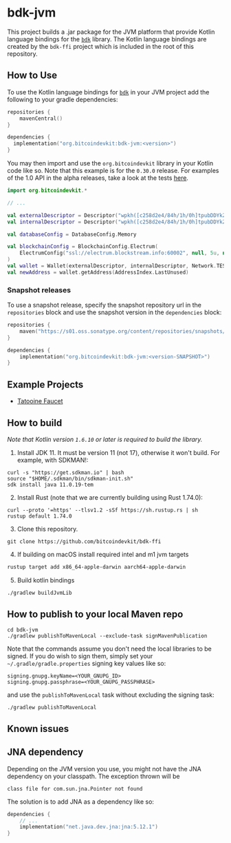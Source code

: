 # bdk-jvm
This project builds a .jar package for the JVM platform that provide Kotlin language bindings for the [`bdk`] library. The Kotlin language bindings are created by the `bdk-ffi` project which is included in the root of this repository.

## How to Use
To use the Kotlin language bindings for [`bdk`] in your JVM project add the following to your gradle dependencies:
```kotlin
repositories {
    mavenCentral()
}

dependencies {
  implementation("org.bitcoindevkit:bdk-jvm:<version>")
}
```

You may then import and use the `org.bitcoindevkit` library in your Kotlin code like so. Note that this example is for the `0.30.0` release. For examples of the 1.0 API in the alpha releases, take a look at the tests [here](https://github.com/bitcoindevkit/bdk-ffi/tree/master/bdk-jvm/lib/src/test/kotlin/org/bitcoindevkit).
```kotlin
import org.bitcoindevkit.*

// ...

val externalDescriptor = Descriptor("wpkh([c258d2e4/84h/1h/0h]tpubDDYkZojQFQjht8Tm4jsS3iuEmKjTiEGjG6KnuFNKKJb5A6ZUCUZKdvLdSDWofKi4ToRCwb9poe1XdqfUnP4jaJjCB2Zwv11ZLgSbnZSNecE/0/*)", Network.TESTNET)
val internalDescriptor = Descriptor("wpkh([c258d2e4/84h/1h/0h]tpubDDYkZojQFQjht8Tm4jsS3iuEmKjTiEGjG6KnuFNKKJb5A6ZUCUZKdvLdSDWofKi4ToRCwb9poe1XdqfUnP4jaJjCB2Zwv11ZLgSbnZSNecE/1/*)", Network.TESTNET)

val databaseConfig = DatabaseConfig.Memory

val blockchainConfig = BlockchainConfig.Electrum(
    ElectrumConfig("ssl://electrum.blockstream.info:60002", null, 5u, null, 10u, true)
)
val wallet = Wallet(externalDescriptor, internalDescriptor, Network.TESTNET, databaseConfig, blockchainConfig)
val newAddress = wallet.getAddress(AddressIndex.LastUnused)
```

### Snapshot releases
To use a snapshot release, specify the snapshot repository url in the `repositories` block and use the snapshot version in the `dependencies` block:
```kotlin
repositories {
    maven("https://s01.oss.sonatype.org/content/repositories/snapshots/")
}

dependencies { 
    implementation("org.bitcoindevkit:bdk-jvm:<version-SNAPSHOT>")
}
```

## Example Projects
* [Tatooine Faucet](https://github.com/thunderbiscuit/tatooine)

## How to build
_Note that Kotlin version `1.6.10` or later is required to build the library._
1. Install JDK 11. It must be version 11 (not 17), otherwise it won't build. For example, with SDKMAN!:
```shell
curl -s "https://get.sdkman.io" | bash
source "$HOME/.sdkman/bin/sdkman-init.sh"
sdk install java 11.0.19-tem
```
2. Install Rust (note that we are currently building using Rust 1.74.0):
```shell
curl --proto '=https' --tlsv1.2 -sSf https://sh.rustup.rs | sh
rustup default 1.74.0
```
3. Clone this repository.
```shell
git clone https://github.com/bitcoindevkit/bdk-ffi
```
4. If building on macOS install required intel and m1 jvm targets
```sh
rustup target add x86_64-apple-darwin aarch64-apple-darwin
```
5. Build kotlin bindings
```sh
./gradlew buildJvmLib
```

## How to publish to your local Maven repo
```shell
cd bdk-jvm
./gradlew publishToMavenLocal --exclude-task signMavenPublication
```

Note that the commands assume you don't need the local libraries to be signed. If you do wish to sign them, simply set your `~/.gradle/gradle.properties` signing key values like so:
```properties
signing.gnupg.keyName=<YOUR_GNUPG_ID>
signing.gnupg.passphrase=<YOUR_GNUPG_PASSPHRASE>
```

and use the `publishToMavenLocal` task without excluding the signing task:
```shell
./gradlew publishToMavenLocal
```

## Known issues
## JNA dependency
Depending on the JVM version you use, you might not have the JNA dependency on your classpath. The exception thrown will be 
```shell
class file for com.sun.jna.Pointer not found
```

The solution is to add JNA as a dependency like so:
```kotlin
dependencies {
    // ...
    implementation("net.java.dev.jna:jna:5.12.1")
}
```

[`bdk`]: https://github.com/bitcoindevkit/bdk
[`bdk-ffi`]: https://github.com/bitcoindevkit/bdk-ffi
